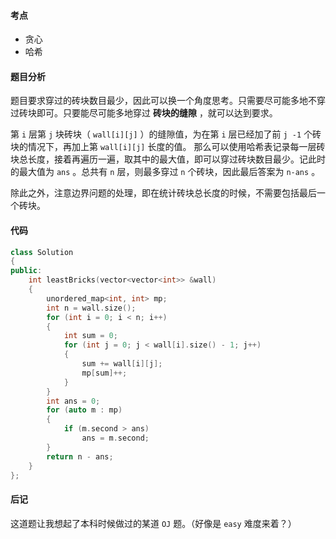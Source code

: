 <!--
 * @Description: 
 * @Author: Hongyang_Yang
 * @Date: 2021-01-04 11:52:18
 * @LastEditors: Hongyang_Yang
 * @LastEditTime: 2021-01-04 13:47:54
-->

#### 考点
- 贪心
- 哈希

#### 题目分析
题目要求穿过的砖块数目最少，因此可以换一个角度思考。只需要尽可能多地不穿过砖块即可。只要能尽可能多地穿过 **砖块的缝隙** ，就可以达到要求。

第 `i` 层第 `j` 块砖块（ `wall[i][j]` ）的缝隙值，为在第 `i` 层已经加了前 `j -1` 个砖块的情况下，再加上第 `wall[i][j]` 长度的值。 那么可以使用哈希表记录每一层砖块总长度，接着再遍历一遍，取其中的最大值，即可以穿过砖块数目最少。记此时的最大值为 `ans` 。总共有 `n` 层，则最多穿过 `n` 个砖块，因此最后答案为 `n-ans` 。

除此之外，注意边界问题的处理，即在统计砖块总长度的时候，不需要包括最后一个砖块。

#### 代码
```cpp []
class Solution
{
public:
    int leastBricks(vector<vector<int>> &wall)
    {
        unordered_map<int, int> mp;
        int n = wall.size();
        for (int i = 0; i < n; i++)
        {
            int sum = 0;
            for (int j = 0; j < wall[i].size() - 1; j++)
            {
                sum += wall[i][j];
                mp[sum]++;
            }
        }
        int ans = 0;
        for (auto m : mp)
        {
            if (m.second > ans)
                ans = m.second;
        }
        return n - ans;
    }
};
```

#### 后记
这道题让我想起了本科时候做过的某道 `OJ` 题。（好像是 `easy` 难度来着？）